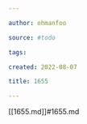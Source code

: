 ```yaml
---

author: ohmanfoo

source: #todo

tags: 

created: 2022-08-07

title: 1655

---
```

[[1655.md]]#1655.md